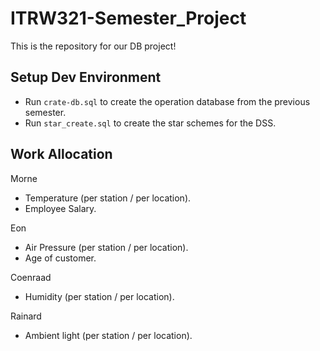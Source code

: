 # ITRW321-Semester_Project
This is the repository for our DB project!

## Setup Dev Environment
* Run ```crate-db.sql``` to create the operation database from the previous semester.
* Run ```star_create.sql``` to create the star schemes for the DSS.

## Work Allocation
Morne
- Temperature (per station / per location).
- Employee Salary.

Eon 
- Air Pressure (per station / per location).
- Age of customer.

Coenraad
- Humidity (per station / per location).

Rainard
- Ambient light (per station / per location).

